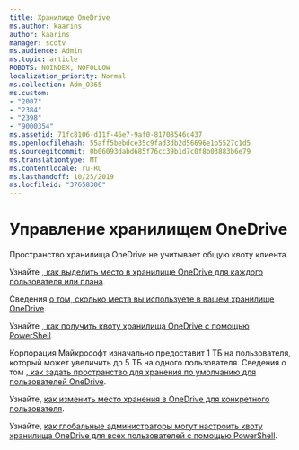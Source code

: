 ```yaml
---
title: Хранилище OneDrive
ms.author: kaarins
author: kaarins
manager: scotv
ms.audience: Admin
ms.topic: article
ROBOTS: NOINDEX, NOFOLLOW
localization_priority: Normal
ms.collection: Adm_O365
ms.custom:
- "2007"
- "2384"
- "2398"
- "9000354"
ms.assetid: 71fc8106-d11f-46e7-9af0-81708546c437
ms.openlocfilehash: 55aff5bebdce35c9fad3db2d56696e1b5527c1d5
ms.sourcegitcommit: 0b06093dabd685f76cc39b1d7c0f8b03883b6e79
ms.translationtype: MT
ms.contentlocale: ru-RU
ms.lasthandoff: 10/25/2019
ms.locfileid: "37658306"
---
```

# <a name="manage-your-onedrive-storage"></a>Управление хранилищем OneDrive

Пространство хранилища OneDrive не учитывает общую квоту клиента. 

Узнайте [, как выделить место в хранилище OneDrive для каждого пользователя или плана](https://docs.microsoft.com/office365/servicedescriptions/onedrive-for-business-service-description?redirectedfrom=MSDN#storage-space-per-user).

Сведения [о том, сколько места вы используете в вашем хранилище OneDrive](https://support.office.com/article/manage-your-onedrive-for-business-storage-31519161-059c-4764-b6f8-f5cd29f7fe68).

Узнайте [, как получить квоту хранилища OneDrive с помощью PowerShell](https://gallery.technet.microsoft.com/scriptcenter/OneDrive-for-Business-0cb45614).

Корпорация Майкрософт изначально предоставит 1 ТБ на пользователя, который может увеличить до 5 ТБ на одного пользователя. Сведения о том [, как задать пространство для хранения по умолчанию для пользователей OneDrive](https://docs.microsoft.com/onedrive/set-default-storage-space).

Узнайте, [как изменить место хранения в OneDrive для конкретного пользователя](https://docs.microsoft.com/onedrive/change-user-storage).

Узнайте, [как глобальные администраторы могут настроить квоту хранилища OneDrive для всех пользователей с помощью PowerShell](https://gallery.technet.microsoft.com/office/How-to-set-OneDrive-for-8b61365b).
  